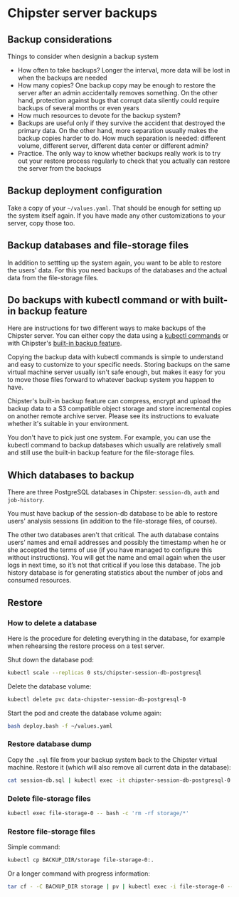 # Chipster server backups
## Backup considerations

Things to consider when designin a backup system
- How often to take backups? Longer the interval, more data will be lost in when the backups are needed
- How many copies? One backup copy may be enough to restore the server after an admin accidentally removes something. On the other hand, protection against bugs that corrupt data silently could require backups of several months or even years
- How much resources to devote for the backup system?
- Backups are useful only if they survive the accident that destroyed the primary data. On the other hand, more separation usually makes the backup copies harder to do. How much separation is needed: different volume, different server, different data center or different admin?
- Practice. The only way to know whether backups really work is to try out your restore process regularly to check that you actually can restore the server from the backups

## Backup deployment configuration

Take a copy of your `~/values.yaml`. That should be enough for setting up the system itself again. If you have made any other customizations to your server, copy those too.

## Backup databases and file-storage files

In addition to settting up the system again, you want to be able to restore the users' data. For this you need backups of the databases and the actual data from the file-storage files.

## Do backups with kubectl command or with built-in backup feature

Here are instructions for two different ways to make backups of the Chipster server. You can either copy the data using a [kubectl commands](backup-to-file.md) or with Chipster's [built-in backup feature](backup-to-s3.md). 

Copying the backup data with kubectl commands is simple to understand and easy to customize to your specific needs. Storing backups on the same virtual machine server usually isn't safe enough, but makes it easy for you to move those files forward to whatever backup system you happen to have.

Chipster's built-in backup feature can compress, encrypt and upload the backup data to a S3 compatible object storage and store incremental copies on another remote archive server. Please see its instructions to evaluate whether it's suitable in your environment. 

You don't have to pick just one system. For example, you can use the kubectl command to backup databases which usually are relatively small and still use the built-in backup feature for the file-storage files.

## Which databases to backup

There are three PostgreSQL databases in Chipster: `session-db`, `auth` and `job-history`. 

You must have backup of the session-db database to be able to restore users' analysis sessions (in addition to the file-storage files, of course). 

The other two databases aren't that critical. The auth database contains users’ names and email addresses and possibly the timestamp when he or she accepted the terms of use (if you have managed to configure this without instructions). You will get the name and email again when the user logs in next time, so it’s not that critical if you lose this database. The job history database is for generating statistics about the number of jobs and consumed resources.

## Restore
### How to delete a database

Here is the procedure for deleting everything in the database, for example when rehearsing the restore process on a test server.

Shut down the database pod:

```bash
kubectl scale --replicas 0 sts/chipster-session-db-postgresql
```

Delete the database volume:

```bash
kubectl delete pvc data-chipster-session-db-postgresql-0
```

Start the pod and create the database volume again:

```bash
bash deploy.bash -f ~/values.yaml
```

### Restore database dump

Copy the `.sql` file from your backup system back to the Chipster virtual machine. Restore it (which will also remove all current data in the database):

```bash
cat session-db.sql | kubectl exec -it chipster-session-db-postgresql-0 -- bash -c 'PGPASSWORD=$POSTGRES_PASSWORD psql -U postgres session_db_db'
```


### Delete file-storage files

```bash
kubectl exec file-storage-0 -- bash -c 'rm -rf storage/*'
```

### Restore file-storage files

Simple command:

```bash
kubectl cp BACKUP_DIR/storage file-storage-0:.
```

Or a longer command with progress information:

```bash
tar cf - -C BACKUP_DIR storage | pv | kubectl exec -i file-storage-0 -- tar xf - --no-overwrite-dir
```

